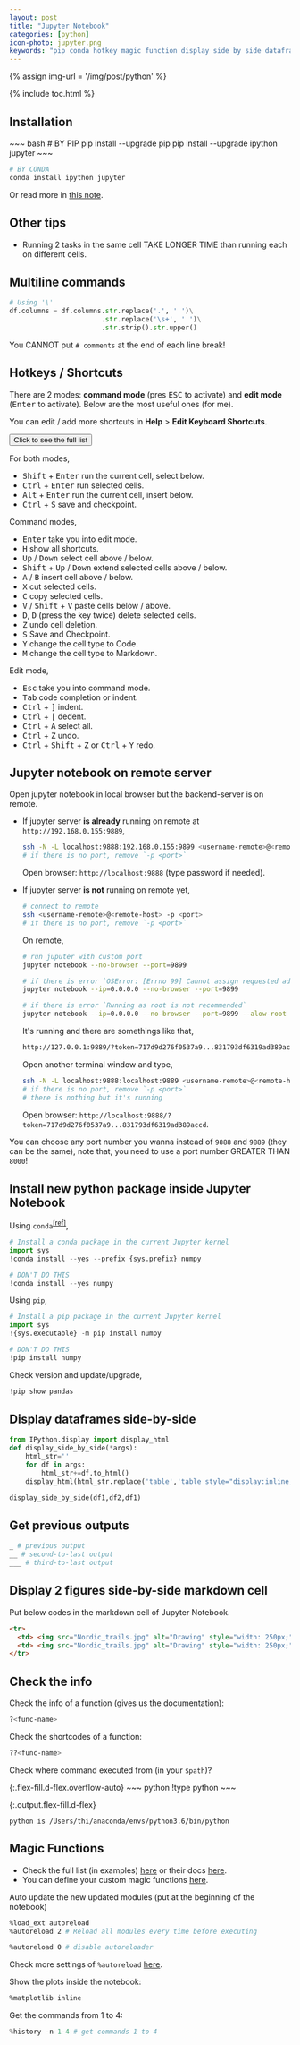 ```yaml
---
layout: post
title: "Jupyter Notebook"
categories: [python]
icon-photo: jupyter.png
keywords: "pip conda hotkey magic function display side by side dataframes previous output hotkeys install packages multiline commands shortcuts pip conda figures markdown cell code cell check info system autoreload inline history description of a function IPython sys display_side_by_side version update upgrade jupyter notebook on remote server OSError: [Errno 99] Cannot assign requested address Running as root is not recommended localhost port ssh connection"
---
```


{% assign img-url = '/img/post/python' %}

{% include toc.html %}

## Installation

<div class="flex-auto-equal-2" markdown="1">
~~~ bash
# BY PIP
pip install --upgrade pip
pip install --upgrade ipython jupyter
~~~

~~~ bash
# BY CONDA
conda install ipython jupyter
~~~
</div>

Or read more in [this note](/python-installation).

## Other tips

- Running 2 tasks in the same cell TAKE LONGER TIME than running each on different cells.

## Multiline commands

~~~ python
# Using '\'
df.columns = df.columns.str.replace('.', ' ')\
                       .str.replace('\s+', ' ')\
                       .str.strip().str.upper()
~~~

You CANNOT put `# comments` at the end of each line break!

## Hotkeys / Shortcuts

There are 2 modes: **command mode** (pres <kbd>ESC</kbd> to activate) and **edit mode** (<kbd>Enter</kbd> to activate). Below are the most useful ones (for me).

You can edit / add more shortcuts in **Help** > **Edit Keyboard Shortcuts**.

<div class="hide-show-box">
<button type="button" markdown="1" class="btn collapsed box-button" data-toggle="collapse" data-target="#box1ct">
Click to see the full list
</button>
<div id="box1ct" markdown="1" class="collapse multi-collapse box-content">

For both modes,

- <kbd>Shift</kbd> + <kbd>Enter</kbd> run the current cell, select below.
- <kbd>Ctrl</kbd> + <kbd>Enter</kbd> run selected cells.
- <kbd>Alt</kbd> + <kbd>Enter</kbd> run the current cell, insert below.
- <kbd>Ctrl</kbd> + <kbd>S</kbd> save and checkpoint.

Command modes,

- <kbd>Enter</kbd> take you into edit mode.
- <kbd>H</kbd> show all shortcuts.
- <kbd>Up</kbd> / <kbd>Down</kbd> select cell above / below.
- <kbd>Shift</kbd> + <kbd>Up</kbd> / <kbd>Down</kbd> extend selected cells above / below.
- <kbd>A</kbd> / <kbd>B</kbd> insert cell above / below.
- <kbd>X</kbd> cut selected cells.
- <kbd>C</kbd> copy selected cells.
- <kbd>V</kbd> / <kbd>Shift</kbd> + <kbd>V</kbd> paste cells below / above.
- <kbd>D</kbd>, <kbd>D</kbd> (press the key twice) delete selected cells.
- <kbd>Z</kbd> undo cell deletion.
- <kbd>S</kbd> Save and Checkpoint.
- <kbd>Y</kbd> change the cell type to Code.
- <kbd>M</kbd> change the cell type to Markdown.

Edit mode,

- <kbd>Esc</kbd> take you into command mode.
- <kbd>Tab</kbd> code completion or indent.
- <kbd>Ctrl</kbd> + <kbd>]</kbd> indent.
- <kbd>Ctrl</kbd> + <kbd>[</kbd> dedent.
- <kbd>Ctrl</kbd> + <kbd>A</kbd> select all.
- <kbd>Ctrl</kbd> + <kbd>Z</kbd> undo.
- <kbd>Ctrl</kbd> + <kbd>Shift</kbd> + <kbd>Z</kbd> or <kbd>Ctrl</kbd> + <kbd>Y</kbd> redo.

</div>
</div>

## Jupyter notebook on remote server

Open jupyter notebook in local browser but the backend-server is on remote.

- If jupyter server **is already** running on remote at `http://192.168.0.155:9889`,
    ~~~ bash
  ssh -N -L localhost:9888:192.168.0.155:9899 <username-remote>@<remote-host> -p <port>
  # if there is no port, remove `-p <port>`
    ~~~
    
    Open browser: `http://localhost:9888` (type password if needed).

- If jupyter server **is not** running on remote yet,
    ~~~ bash
  # connect to remote
  ssh <username-remote>@<remote-host> -p <port>
  # if there is no port, remove `-p <port>`
    ~~~

    On remote,
    ~~~ bash
  # run juputer with custom port
  jupyter notebook --no-browser --port=9899

  # if there is error `OSError: [Errno 99] Cannot assign requested address`
  jupyter notebook --ip=0.0.0.0 --no-browser --port=9899

  # if there is error `Running as root is not recommended`
  jupyter notebook --ip=0.0.0.0 --no-browser --port=9899 --alow-root
    ~~~

    It's running and there are somethings like that,
    ~~~ bash
  http://127.0.0.1:9889/?token=717d9d276f0537a9...831793df6319ad389accd
    ~~~

    Open another terminal window and type,
    ~~~ bash
  ssh -N -L localhost:9888:localhost:9889 <username-remote>@<remote-host> -p <port>
  # if there is no port, remove `-p <port>`
  # there is nothing but it's running
    ~~~

    Open browser: `http://localhost:9888/?token=717d9d276f0537a9...831793df6319ad389accd`.

You can choose any port number you wanna instead of `9888` and `9889` (they can be the same), note that, you need to use a port number GREATER THAN `8000`!

## Install new python package inside Jupyter Notebook

Using `conda`<sup>[[ref]](https://jakevdp.github.io/blog/2017/12/05/installing-python-packages-from-jupyter/)</sup>,

~~~ python
# Install a conda package in the current Jupyter kernel
import sys
!conda install --yes --prefix {sys.prefix} numpy

# DON'T DO THIS
!conda install --yes numpy
~~~

Using `pip`,

~~~ python
# Install a pip package in the current Jupyter kernel
import sys
!{sys.executable} -m pip install numpy

# DON'T DO THIS
!pip install numpy
~~~

Check version and update/upgrade,

~~~ python
!pip show pandas
~~~

## Display dataframes side-by-side

~~~ python
from IPython.display import display_html
def display_side_by_side(*args):
    html_str=''
    for df in args:
        html_str+=df.to_html()
    display_html(html_str.replace('table','table style="display:inline; margin-right: 5px;"'),raw=True)
~~~

~~~ python
display_side_by_side(df1,df2,df1)
~~~

## Get previous outputs

~~~ python
_ # previous output
__ # second-to-last output
___ # third-to-last output
~~~

## Display 2 figures side-by-side markdown cell

Put below codes in the markdown cell of Jupyter Notebook.

~~~ html
<tr>
  <td> <img src="Nordic_trails.jpg" alt="Drawing" style="width: 250px;"/> </td>
  <td> <img src="Nordic_trails.jpg" alt="Drawing" style="width: 250px;"/> </td>
</tr>
~~~

## Check the info

Check the info of a function (gives us the documentation):

~~~ bash
?<func-name>
~~~

Check the shortcodes of a function:

~~~ bash
??<func-name>
~~~

Check where command executed from (in your `$path`)?

<div class="d-md-flex" markdown="1">
{:.flex-fill.d-flex.overflow-auto}
~~~ python
!type python
~~~

{:.output.flex-fill.d-flex}
~~~
python is /Users/thi/anaconda/envs/python3.6/bin/python
~~~
</div>

## Magic Functions

- Check the full list (in examples) [here](https://nbviewer.jupyter.org/github/ipython/ipython/blob/1.x/examples/notebooks/Cell%20Magics.ipynb) or their docs [here](https://ipython.readthedocs.io/en/stable/interactive/magics.html).
- You can define your custom magic functions [here](https://ipython.readthedocs.io/en/stable/config/custommagics.html).

Auto update the new updated modules (put at the beginning of the notebook)

~~~ bash
%load_ext autoreload
%autoreload 2 # Reload all modules every time before executing

%autoreload 0 # disable autoreloader
~~~

Check more settings of `%autoreload` [here](https://ipython.org/ipython-doc/3/config/extensions/autoreload.html).

Show the plots inside the notebook:

~~~ bash
%matplotlib inline
~~~

Get the commands from 1 to 4:

~~~ python
%history -n 1-4 # get commands 1 to 4
~~~





